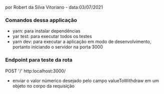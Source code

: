 por  Robert da Silva Vitoriano  - data:03/07/2021

### Comandos dessa applicação

- yarn: para instalar dependências
- yar test: para executar todos os testes
- yarn dev: para executar a aplicação em modo de desenvolvimento, portanto iniciando o servidor na porta 3000

### Endpoint para teste da rota

POST '/'
http:localhost:3000/
- enviar o valor númerico desejado pelo campo valueToWithdraw em um objeto no corpo da requisição
  
 
